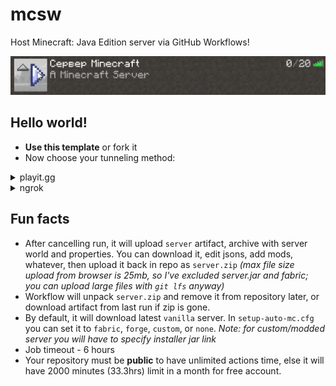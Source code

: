 # mcsw

Host Minecraft: Java Edition server via GitHub Workflows!

![screen](https://github.com/Google61/mcsw/raw/ngrok/screen.png)

## Hello world!
* **Use this template** or fork it
* Now choose your tunneling method:
<details><summary>playit.gg</summary>
1. <b>Note:</b> If you used ngrok before playit, remove <code>NGROKAUTHTOKEN</code> secret or set <code>method=playit</code> in <code>settings.cfg</code><br>
2. In <b>Actions</b> tab select <code>Minecraft Server</code> workflow, <b>Run workflow</b><br>
3. Go to <b>Actions</b> tab, choose running workflow, then <code>host</code> job, <code>Setup tunnel</code> step, click claim URL. This will redirect you to playit.gg panel<br>
4. Register/login<br>
5. Create <b>Minecraft Java</b> tunnel, "Can you connect to your..." - <b>Yes</b>, <b>Add tunnel</b><br>
6. Tunnel address is the IP!<br>
</details>
<details><summary>ngrok</summary>
1. Register/login at https://dashboard.ngrok.com/login<br>
2. Copy your authtoken <i>(from step 2 on Setup page, or at Authentication, Your authtoken)</i><br>
3. Go to repo's <b>Settings</b>, <b>Secrets</b>, create <code>NGROKAUTHTOKEN</code> secret, paste your authtoken in value and save it<br>
4. In <b>Actions</b>, select <code>Minecraft Server</code> workflow and run it manually<br>
5. 2 ways to get your server's IP:<br>
  <s>5.1 At <b>ngrok dashboard</b>: go to <b>Status</b>, <b>Tunnels</b> - you'll see it under <code>URL</code> column</s> unavailable?<br>
  5.2 In <b>Actions</b> run: go to <b>Actions</b> tab, choose running workflow, then <code>host</code> job, <code>Setup tunnel</code> step<br>
6. Have fun!
</details>

## Fun facts

* After cancelling run, it will upload `server` artifact, archive with server world and properties. You can download it, edit jsons, add mods, whatever, then upload it back in repo as `server.zip` *(max file size upload from browser is 25mb, so I've excluded server.jar and fabric; you can upload large files with `git lfs` anyway)*
* Workflow will unpack `server.zip` and remove it from repository later, or download artifact from last run if zip is gone.  
* By default, it will download latest `vanilla` server. In `setup-auto-mc.cfg` you can set it to `fabric`, `forge`, `custom`, or `none`. *Note: for custom/modded server you will have to specify installer jar link*
* Job timeout - 6 hours
* Your repository must be **public** to have unlimited actions time, else it will have 2000 minutes (33.3hrs) limit in a month for free account.
